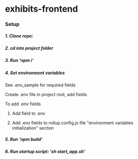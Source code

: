 # exhibits-frontend

### Setup

##### 1. Clone repo:

##### 2. cd into project folder

##### 3. Run 'npm i'

##### 4. Set environment variables

See .env_sample for required fields

Create .env file in project root, add fields

To add .env fields

1. Add field to .env

2. Add .env fields to rollup.config.js file "environment variables initialization" section

##### 5. Run 'npm build'

##### 6. Run startup script: 'sh start_app.sh'


